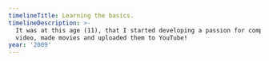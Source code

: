 ```yaml
---
timelineTitle: Learning the basics.
timelineDescription: >-
  It was at this age (11), that I started developing a passion for computers and
  video, made movies and uploaded them to YouTube!
year: '2009'
---
```


